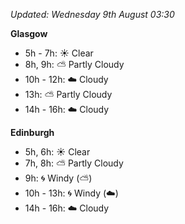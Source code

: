 *Updated: Wednesday 9th August 03:30*

**Glasgow**

* 5h - 7h: :sunny: Clear
* 8h, 9h: :partly_sunny: Partly Cloudy
* 10h - 12h: :cloud: Cloudy
* 13h: :partly_sunny: Partly Cloudy
* 14h - 16h: :cloud: Cloudy

**Edinburgh**

* 5h, 6h: :sunny: Clear
* 7h, 8h: :partly_sunny: Partly Cloudy
* 9h: :cyclone: Windy (:partly_sunny:)
* 10h - 13h: :cyclone: Windy (:cloud:)
* 14h - 16h: :cloud: Cloudy
